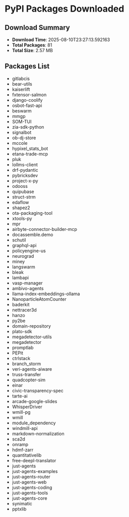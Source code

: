 # PyPI Packages Downloaded

## Download Summary
- **Download Time**: 2025-08-10T23:27:13.592163
- **Total Packages**: 81
- **Total Size**: 2.57 MB

## Packages List
- gitlabcis
- bear-utils
- kaiserlift
- fxtensor-salmon
- django-coolify
- osbot-fast-api
- beswarm
- mmgp
- SOM-TUI
- zia-sdk-python
- signalbot
- ob-dj-store
- mccole
- hypixel_stats_bot
- etana-trade-mcp
- pluk
- lollms-client
- drf-pydantic
- pybricksdev
- project-x-py
- odooss
- quipubase
- struct-strm
- edaflow
- shapez2
- ota-packaging-tool
- xtools-py
- mpr
- airbyte-connector-builder-mcp
- docassemble.demo
- schutil
- graphql-api
- policyengine-us
- neurograd
- miney
- langswarm
- bleak
- lambapi
- vasp-manager
- ambivo-agents
- llama-index-embeddings-ollama
- NanoparticleAtomCounter
- baderkit
- nettracer3d
- hanzo
- py2be
- domain-repository
- plato-sdk
- megadetector-utils
- megadetector
- promptlab
- PEPit
- ctrlstack
- branch_storm
- veri-agents-aiware
- truss-transfer
- quadcopter-sim
- einar
- civic-transparency-spec
- tarte-ai
- arcade-google-slides
- WhisperDriver
- wmill-pg
- wmill
- module_dependency
- windmill-api
- markdown-normalization
- sca2d
- onramp
- hdmf-zarr
- quantitativelib
- free-deepl-translator
- just-agents
- just-agents-examples
- just-agents-router
- just-agents-web
- just-agents-coding
- just-agents-tools
- just-agents-core
- synimatic
- pptxlib
